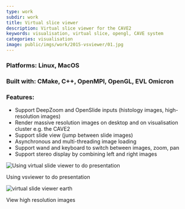 ```yaml
---
type: work
subdir: work
title: Virtual slice viewer
description: Virtual slice viewer for the CAVE2
keywords: visualisation, virtual slice, opengl, CAVE system
categories: visualisation
image: public/imgs/work/2015-vsviewer/01.jpg
---
```


### **Platforms:** Linux, MacOS

### **Built with:** CMake, C++, OpenMPI, OpenGL, EVL Omicron

### **Features:**

- Support DeepZoom and OpenSlide inputs (histology images, high-resolution images)
- Render massive resolution images on desktop and on visualisation cluster e.g. the CAVE2
- Support slide view (jump between slide images)
- Asynchronous and multi-threading image loading
- Support wand and keyboard to switch between images, zoom, pan
- Support stereo display by combining left and right images

<div class="image">
  <img src="<%= baseurl %>/public/imgs/work/2015-vsviewer/02.jpg" alt="Using virtual slide viewer to do presentation"></img>
  <p class="caption">Using vsviewer to do presentation</p>

  <img src="<%= baseurl %>/public/imgs/work/2015-vsviewer/03.jpg" alt="virtual slide viewer earth"></img>
  <p class="caption">View high resolution images</p>
</div>
